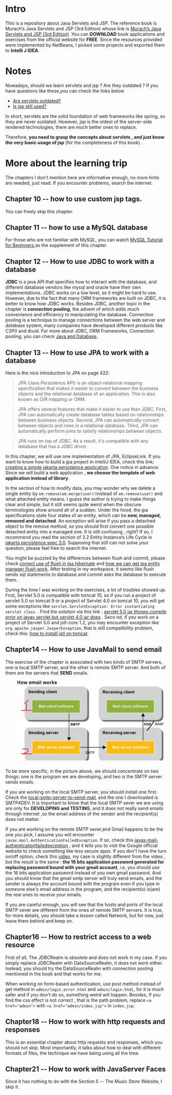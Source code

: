 # Intro
This is a repository about  Java Servlets and JSP. The reference book is Murach’s Java Servlets and JSP (3rd Edition)
whose link is [Murach’s Java Servlets and JSP (3rd Edition)](https://www.murach.com/shop-books/java-programming-books/murach-s-java-servlets-and-jsp-3rd-edition-detail)
.You can **DOWNLOAD** book applications and exercises from the official website  for **FREE**.
Since the resources provided were implemented by NetBeans, I picked some projects and exported them to **Intelli J IDEA**.


# Notes
Nowadays, should we learn servlets and jsp ? Are they outdated ? If you have questions like these,you can check the links below
- [Are servlets outdated?](https://www.quora.com/Are-servlets-outdated)
- [Is jsp still used?](https://www.quora.com/Is-JSP-used-JSP-is-almost-unused-nowadays-but-Spring-Boot-is-very-popular-nowadays-and-it-uses-JS-Is-JSP-popular-or-not)

In short, servlets are the solid foundation of web frameworks like spring, so they are never outdated. However, jsp is the oldest of the server-side rendered technologies, 
there are much better ones to replace.

Therefore, **you need to grasp the concepts about servlets , and just know the very basic usage of jsp** (for the completeness of this book) .


# More about the learning trip

The chapters I don't mention here are informative enough, no more hints are needed, just read. If you encounter problems, search the internet.

## Chapter 10 -- how to use custom jsp tags.
You can freely skip this chapter.

## Chapter 11 -- how to use a MySQL database
For those who are not familiar with MySQL, you can watch [MySQL Tutorial for Beginners ](https://www.youtube.com/watch?v=7S_tz1z_5bA) as 
the supplement of this chapter.


## Chapter 12 -- How to use JDBC to work with a database

 **JDBC** is a java API that specifies how to interact with the database, and 
different database vendors like mysql and oracle have their  own implementations. JDBC works on a low level, so it might be hard to use. 
However, due to the fact that many ORM frameworks are built on JDBC, it is better to know how JDBC works. Besides JDBC, another topic in 
the chapter is **connection pooling**,  the advent of which adds much convenience and efficiency to manipulating the database.
Connection pooling is a technique to manage connections between the web server and database system, many companies have developed different products like C3P0 and druid.
For more about JDBC, ORM Frameworks, Connection pooling, you can check  [Java and Database](https://www.marcobehler.com/guides/java-databases).

## Chapter 13 -- How to use JPA to work with a database
Here is the nice introduction to JPA on page 422:
> JPA (Java Persistence API) is an object-relational mapping specification that makes it easier to convert between the business objects and 
> the relational database of an application. This is also known as O/R mapping or ORM. 

> JPA offers several features that make it easier to use than JDBC. First, JPA can automatically create database tables based on relationships
> between business objects. Second, JPA can automatically convert between objects and rows in a relational database. 
> Third, JPA can automatically perform joins to satisfy relationships between objects. 

> JPA runs on top of JDBC. As a result, it's compatible with any database that has a JDBC driver.

In this chapter, we will use one implementation of JPA, EclipseLink. If you want to know how to  build a jpa project in intelliJ IDEA, check this link: 
[creating a simple jakarta persistence application](https://blog.jetbrains.com/idea/2021/02/creating-a-simple-jakarta-persistence-application/).
One notice in advance: Since we will build a web application , **we choose the template of web application instead of library**.

In the section of how to modify data, you may wonder why we delete a single entity by  `em.remove(em.merge(user))`instead of `em.remove(user)` and 
what attached entity means. I guess the author is trying to make things clear and simple, but it still seems quite weird  when the obscure terminologies show
around all of a sudden. Under the hood, the jpa specifications state four states of an entity, which can be **new, managed, removed and detached**. An 
exception will arise if you pass a detached object to the remove method, so you should first convert one possible detached entity into a managed one. It
is still confusing , right?  If so, I recommend you read the section of 3.2 Entity Instance’s Life Cycle in
[jakarta persistence spec 3.0](https://jakarta.ee/specifications/persistence/3.0/jakarta-persistence-spec-3.0.pdf).
Supposing that still can not solve your question, please feel free to search the internet.

You might be puzzled by the differences between flush and commit, please check [correct use of flush in jpa hibernate](https://stackoverflow.com/questions/4275111/correct-use-of-flush-in-jpa-hibernate)
and [how we can get jpa entity manager flush work](https://stackoverflow.com/questions/8863725/how-we-can-get-jpa-entitymanager-flush-work). After testing in
my workspace, it seems like flush sends sql statements to database and commit asks the database to execute them.

During the time I was working on the exercises, a lot of troubles showed up. First, Servlet 5.0 is compatible with tomcat 10, so if you run a project of servlet 5.0 
on tomcat 9 or a project of Servlet 4.0 on tomcat 10, you will get some exceptions like `servlet.ServletException: Error instantiating servlet class `. Find the 
solution via this link : [servlet 5.0 jar throws compile error on javax servlet but servlet 4.0 jar does](https://stackoverflow.com/questions/64387472/servlet-5-0-jar-throws-compile-error-on-javax-servlet-but-servlet-4-0-jar-does)
. Seco  nd, if you work on a project of Servlet 5.0 and jstl-core 1.2, you may encounter exception like `org.apache.jasper.JasperException`, that is still 
compatibility  problem, check this: [how to install jstl on tomcat](https://stackoverflow.com/questions/4928271/how-to-install-jstl-it-fails-with-the-absolute-uri-cannot-be-resolved-or-una).


## Chapter14 -- How to use JavaMail to send email
The exercise of the chapter is associated with two kinds of SMTP servers, one is local SMTP server, 
and the other is remote SMTP server. And both of them are  the servers that **SEND** emails.


![how email works](.README_images/howemailworks.png)

To be more specific, in the picture above, we should concentrate on two things: one is the program we are developing, 
 and two is the SMTP server sends emails.

If you are working on the local SMTP server,  you should install one first. Check the [local-smtp-server-to-send-mail](https://stackoverflow.com/questions/14570471/local-smtp-server-to-send-mail),
and the one I downloaded is SMTP4DEV. It is important to know that the local SMTP sever we are using are only for **DEVELOPING and 
TESTING**, and it does not really send emails through internet ,so the email address of the sender and the recipient(s) does not
matter.

If you are working on the remote SMTP sever,and Gmail happens to be the one you pick, I assume you will encounter
`javax.mail.AuthenticationFailedException`. If so, check this [javax-mail-authenticationfailedexception](https://stackoverflow.com/questions/32303910/javax-mail-authenticationfailedexception-java-mail?rq=3)
, and it tells you to visit the Google official website to check something like less secure apps. If you don't have the turn on/off option,
check this [video](https://www.youtube.com/watch?v=Gu4ifdBkrNM), my case is slightly  different from the video , but
the result is the same : **the 16 bits application password generated for replacing password bound with your gmail account**,
i.e, you should use the 16 bits application password instead of  you own gmail password. And you should know that the gmail 
smtp server will truly send emails, and the sender is always the account bound with the program even if you type in someone else's 
email address in the program, and the recipient(s) is(are) the real ones to receive your emails.

If you are careful enough, you will see that the hosts and ports of the local SMTP sever are different from the ones of  remote 
SMTP servers. It is true, for more details, you should take a lesson called Network, but  for now, just leave them behind and 
keep on.

## Chapter16 -- How to restrict access to a web resource
First of all, The JDBCRealm is obsolete and does not work in my case. If you simply replace JDBCRealm with DataSourceRealm, it does not work either.
Instead, you should try the DataSourceRealm with connection pooling mentioned in the book and that works for me.

When working on form-based authentication, use post method instead of get method in `admin/login_error.html` and `admin/login.html`,
for it is much safer and if you don't do so, something weird will happen. Besides, If you find the css effect is not correct , that 
is the path problem, replace `<a href="admin">` with `<a href="admin/index.jsp">` in `index.jsp`.

## Chapter18 -- How to work with http requests and responses
This is an essential chapter about http requests and responses, which you should not skip.  Most importantly, 
it talks about how to deal with different formats of files, the technique we  have being using all the time. 


## Chapter21 -- How to work with JavaServer Faces
Since it has nothing to do with the Section 5 -- The Music Store Website,  I skip it.



